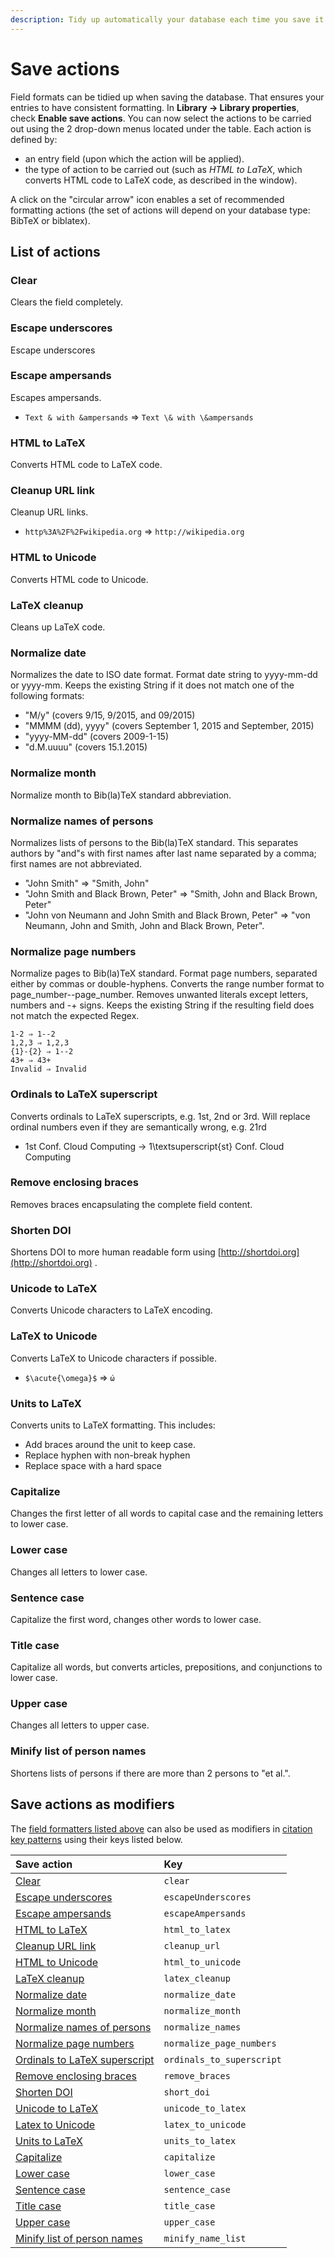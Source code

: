 ```yaml
---
description: Tidy up automatically your database each time you save it.
---
```


# Save actions

Field formats can be tidied up when saving the database. That ensures your entries to have consistent formatting. In **Library → Library properties**, check **Enable save actions**. You can now select the actions to be carried out using the 2 drop-down menus located under the table. Each action is defined by:

* an entry field \(upon which the action will be applied\).
* the type of action to be carried out \(such as _HTML to LaTeX_, which converts HTML code to LaTeX code, as described in the window\).

A click on the "circular arrow" icon enables a set of recommended formatting actions \(the set of actions will depend on your database type: BibTeX or biblatex\).​

## List of actions

### Clear

Clears the field completely.

### Escape underscores

Escape underscores

### Escape ampersands

Escapes ampersands.

* `Text & with &ampersands` ⇒ `Text \& with \&ampersands`

### HTML to LaTeX

Converts HTML code to LaTeX code.

### Cleanup URL link

Cleanup URL links.

* `http%3A%2F%2Fwikipedia.org` ⇒ `http://wikipedia.org`

### HTML to Unicode

Converts HTML code to Unicode.

### LaTeX cleanup

Cleans up LaTeX code.

### Normalize date

Normalizes the date to ISO date format. Format date string to yyyy-mm-dd or yyyy-mm. Keeps the existing String if it does not match one of the following formats:

* "M/y" \(covers 9/15, 9/2015, and 09/2015\)
* "MMMM \(dd\), yyyy" \(covers September 1, 2015 and September, 2015\)
* "yyyy-MM-dd" \(covers 2009-1-15\)
* "d.M.uuuu" \(covers 15.1.2015\)

### Normalize month

Normalize month to Bib\(la\)TeX standard abbreviation.

### Normalize names of persons

Normalizes lists of persons to the Bib\(la\)TeX standard. This separates authors by "and"s with first names after last name separated by a comma; first names are not abbreviated.

* "John Smith" ⇒ "Smith, John"
* "John Smith and Black Brown, Peter" ⇒ "Smith, John and Black Brown, Peter"
* "John von Neumann and John Smith and Black Brown, Peter" ⇒ "von Neumann, John and Smith, John and Black Brown, Peter".

### Normalize page numbers

Normalize pages to Bib\(la\)TeX standard. Format page numbers, separated either by commas or double-hyphens. Converts the range number format to page\_number--page\_number. Removes unwanted literals except letters, numbers and -+ signs. Keeps the existing String if the resulting field does not match the expected Regex.

```text
1-2 ⇒ 1--2
1,2,3 ⇒ 1,2,3
{1}-{2} ⇒ 1--2
43+ ⇒ 43+
Invalid ⇒ Invalid
```

### Ordinals to LaTeX superscript

Converts ordinals to LaTeX superscripts, e.g. 1st, 2nd or 3rd. Will replace ordinal numbers even if they are semantically wrong, e.g. 21rd

* 1st Conf. Cloud Computing -&gt; 1\textsuperscript{st} Conf. Cloud Computing

### Remove enclosing braces

Removes braces encapsulating the complete field content.

### Shorten DOI

Shortens DOI to more human readable form using [http://shortdoi.org](http://shortdoi.org) .

### Unicode to LaTeX

Converts Unicode characters to LaTeX encoding.

### LaTeX to Unicode

Converts LaTeX to Unicode characters if possible.

* `$\acute{\omega}$` ⇒ `ώ`

### Units to LaTeX

Converts units to LaTeX formatting. This includes:

* Add braces around the unit to keep case.
* Replace hyphen with non-break hyphen
* Replace space with a hard space

### Capitalize

Changes the first letter of all words to capital case and the remaining letters to lower case.

### Lower case

Changes all letters to lower case.

### Sentence case

Capitalize the first word, changes other words to lower case.

### Title case

Capitalize all words, but converts articles, prepositions, and conjunctions to lower case.

### Upper case

Changes all letters to upper case.

### Minify list of person names

Shortens lists of persons if there are more than 2 persons to \"et al.\".

## Save actions as modifiers

The [field formatters listed above](saveactions.md#list-of-actions) can also be used as modifiers in [citation key patterns](../setup/citationkeypatterns.md) using their keys listed below.

| Save action | Key |
| :--- | :--- |
| [Clear](saveactions.md#clear) | `clear` |
| [Escape underscores](saveactions.md#escape-underscores) | `escapeUnderscores` |
| [Escape ampersands](saveactions.md#escape-ampersands) | `escapeAmpersands` |
| [HTML to LaTeX](saveactions.md#html-to-latex) | `html_to_latex` |
| [Cleanup URL link](saveactions.md#cleanup-url-link) | `cleanup_url` |
| [HTML to Unicode](saveactions.md#html-to-unicode) | `html_to_unicode` |
| [LaTeX cleanup](saveactions.md#latex-cleanup) | `latex_cleanup` |
| [Normalize date](saveactions.md#normalize-date) | `normalize_date` |
| [Normalize month](saveactions.md#normalize-month) | `normalize_month` |
| [Normalize names of persons](saveactions.md#normalize-names-of-persons) | `normalize_names` |
| [Normalize page numbers](saveactions.md#normalize-page-numbers) | `normalize_page_numbers` |
| [Ordinals to LaTeX superscript](saveactions.md#ordinals-to-latex-superscript) | `ordinals_to_superscript` |
| [Remove enclosing braces](saveactions.md#remove-enclosing-braces) | `remove_braces` |
| [Shorten DOI](saveactions.md#shorten-doi) | `short_doi` |
| [Unicode to LaTeX](saveactions.md#unicode-to-latex) | `unicode_to_latex` |
| [Latex to Unicode](saveactions.md#latex-to-unicode) | `latex_to_unicode` |
| [Units to LaTeX](saveactions.md#units-to-latex) | `units_to_latex` |
| [Capitalize](saveactions.md#capitalize) | `capitalize` |
| [Lower case](saveactions.md#lower-case) | `lower_case` |
| [Sentence case](saveactions.md#sentence-case) | `sentence_case` |
| [Title case](saveactions.md#title-case) | `title_case` |
| [Upper case](saveactions.md#upper-case) | `upper_case` |
| [Minify list of person names](saveactions.md#minify-list-of-person-names) | `minify_name_list` |

